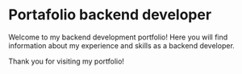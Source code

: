 # Portafolio backend developer
Welcome to my backend development portfolio! Here you will find information about my experience and skills as a backend developer.

Thank you for visiting my portfolio!
